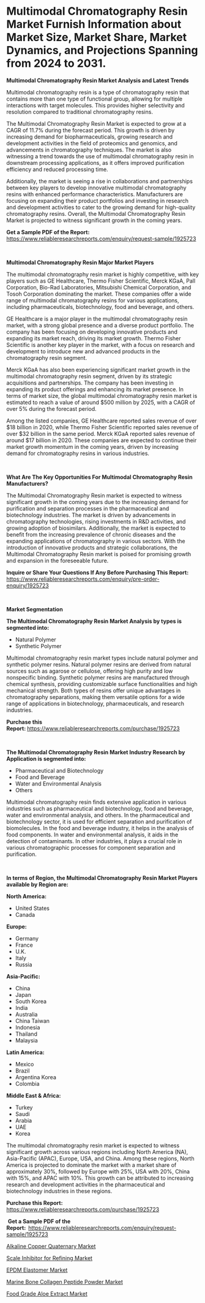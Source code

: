 <p><h1>Multimodal Chromatography Resin Market Furnish Information about Market Size, Market Share, Market Dynamics, and Projections Spanning from 2024 to 2031.</h1></p><p><strong>Multimodal Chromatography Resin Market Analysis and Latest Trends</strong></p>
<p><p>Multimodal chromatography resin is a type of chromatography resin that contains more than one type of functional group, allowing for multiple interactions with target molecules. This provides higher selectivity and resolution compared to traditional chromatography resins. </p><p>The Multimodal Chromatography Resin Market is expected to grow at a CAGR of 11.7% during the forecast period. This growth is driven by increasing demand for biopharmaceuticals, growing research and development activities in the field of proteomics and genomics, and advancements in chromatography techniques. The market is also witnessing a trend towards the use of multimodal chromatography resin in downstream processing applications, as it offers improved purification efficiency and reduced processing time.</p><p>Additionally, the market is seeing a rise in collaborations and partnerships between key players to develop innovative multimodal chromatography resins with enhanced performance characteristics. Manufacturers are focusing on expanding their product portfolios and investing in research and development activities to cater to the growing demand for high-quality chromatography resins. Overall, the Multimodal Chromatography Resin Market is projected to witness significant growth in the coming years.</p></p>
<p><strong>Get a Sample PDF of the Report:&nbsp;</strong> <a href="https://www.reliableresearchreports.com/enquiry/request-sample/1925723">https://www.reliableresearchreports.com/enquiry/request-sample/1925723</a></p>
<p>&nbsp;</p>
<p><strong>Multimodal Chromatography Resin Major Market Players</strong></p>
<p><p>The multimodal chromatography resin market is highly competitive, with key players such as GE Healthcare, Thermo Fisher Scientific, Merck KGaA, Pall Corporation, Bio-Rad Laboratories, Mitsubishi Chemical Corporation, and Tosoh Corporation dominating the market. These companies offer a wide range of multimodal chromatography resins for various applications, including pharmaceuticals, biotechnology, food and beverage, and others.</p><p>GE Healthcare is a major player in the multimodal chromatography resin market, with a strong global presence and a diverse product portfolio. The company has been focusing on developing innovative products and expanding its market reach, driving its market growth. Thermo Fisher Scientific is another key player in the market, with a focus on research and development to introduce new and advanced products in the chromatography resin segment.</p><p>Merck KGaA has also been experiencing significant market growth in the multimodal chromatography resin segment, driven by its strategic acquisitions and partnerships. The company has been investing in expanding its product offerings and enhancing its market presence. In terms of market size, the global multimodal chromatography resin market is estimated to reach a value of around $500 million by 2025, with a CAGR of over 5% during the forecast period.</p><p>Among the listed companies, GE Healthcare reported sales revenue of over $18 billion in 2020, while Thermo Fisher Scientific reported sales revenue of over $32 billion in the same period. Merck KGaA reported sales revenue of around $17 billion in 2020. These companies are expected to continue their market growth momentum in the coming years, driven by increasing demand for chromatography resins in various industries.</p></p>
<p>&nbsp;</p>
<p><strong>What Are The Key Opportunities For Multimodal Chromatography Resin Manufacturers?</strong></p>
<p><p>The Multimodal Chromatography Resin market is expected to witness significant growth in the coming years due to the increasing demand for purification and separation processes in the pharmaceutical and biotechnology industries. The market is driven by advancements in chromatography technologies, rising investments in R&D activities, and growing adoption of biosimilars. Additionally, the market is expected to benefit from the increasing prevalence of chronic diseases and the expanding applications of chromatography in various sectors. With the introduction of innovative products and strategic collaborations, the Multimodal Chromatography Resin market is poised for promising growth and expansion in the foreseeable future.</p></p>
<p><strong>Inquire or Share Your Questions If Any Before Purchasing This Report:</strong> <a href="https://www.reliableresearchreports.com/enquiry/pre-order-enquiry/1925723">https://www.reliableresearchreports.com/enquiry/pre-order-enquiry/1925723</a></p>
<p>&nbsp;</p>
<p><strong>Market Segmentation</strong></p>
<p><strong>The Multimodal Chromatography Resin Market Analysis by types is segmented into:</strong></p>
<p><ul><li>Natural Polymer</li><li>Synthetic Polymer</li></ul></p>
<p><p>Multimodal chromatography resin market types include natural polymer and synthetic polymer resins. Natural polymer resins are derived from natural sources such as agarose or cellulose, offering high purity and low nonspecific binding. Synthetic polymer resins are manufactured through chemical synthesis, providing customizable surface functionalities and high mechanical strength. Both types of resins offer unique advantages in chromatography separations, making them versatile options for a wide range of applications in biotechnology, pharmaceuticals, and research industries.</p></p>
<p><strong>Purchase this Report:&nbsp;</strong><a href="https://www.reliableresearchreports.com/purchase/1925723">https://www.reliableresearchreports.com/purchase/1925723</a></p>
<p>&nbsp;</p>
<p><strong>The Multimodal Chromatography Resin Market Industry Research by Application is segmented into:</strong></p>
<p><ul><li>Pharmaceutical and Biotechnology</li><li>Food and Beverage</li><li>Water and Environmental Analysis</li><li>Others</li></ul></p>
<p><p>Multimodal chromatography resin finds extensive application in various industries such as pharmaceutical and biotechnology, food and beverage, water and environmental analysis, and others. In the pharmaceutical and biotechnology sector, it is used for efficient separation and purification of biomolecules. In the food and beverage industry, it helps in the analysis of food components. In water and environmental analysis, it aids in the detection of contaminants. In other industries, it plays a crucial role in various chromatographic processes for component separation and purification.</p></p>
<p>&nbsp;</p>
<p><strong>In terms of Region, the Multimodal Chromatography Resin Market Players available by Region are:</strong></p>
<p>
    <p> <strong> North America: </strong>
        <ul>
            <li>United States</li>
            <li>Canada</li>
        </ul>
        </p> 
    <p> <strong> Europe: </strong>
        <ul>
            <li>Germany</li>
            <li>France</li>
            <li>U.K.</li>
            <li>Italy</li>
            <li>Russia</li>
        </ul>
        </p> 
    <p> <strong> Asia-Pacific: </strong>
        <ul>
            <li>China</li>
            <li>Japan</li>
            <li>South Korea</li>
            <li>India</li>
            <li>Australia</li>
            <li>China Taiwan</li>
            <li>Indonesia</li>
            <li>Thailand</li>
            <li>Malaysia</li>
        </ul>
        </p> 
    <p> <strong> Latin America: </strong>
        <ul>
            <li>Mexico</li>
            <li>Brazil</li>
            <li>Argentina Korea</li>
            <li>Colombia</li>
        </ul>
        </p> 
    <p> <strong> Middle East & Africa: </strong>
        <ul>
            <li>Turkey</li>
            <li>Saudi</li>
            <li>Arabia</li>
            <li>UAE</li>
            <li>Korea</li>
        </ul>
    </p>
    </p>
<p><p>The multimodal chromatography resin market is expected to witness significant growth across various regions including North America (NA), Asia-Pacific (APAC), Europe, USA, and China. Among these regions, North America is projected to dominate the market with a market share of approximately 30%, followed by Europe with 25%, USA with 20%, China with 15%, and APAC with 10%. This growth can be attributed to increasing research and development activities in the pharmaceutical and biotechnology industries in these regions.</p></p>
<p><strong>Purchase this Report: </strong><a href="https://www.reliableresearchreports.com/purchase/1925723">https://www.reliableresearchreports.com/purchase/1925723</a></p>
<p>&nbsp;<strong>Get a Sample PDF of the Report:&nbsp;&nbsp;</strong><a href="https://www.reliableresearchreports.com/enquiry/request-sample/1925723">https://www.reliableresearchreports.com/enquiry/request-sample/1925723</a></p>
<p><strong></strong></p>
<p><p><a href="https://view.publitas.com/reportprime-1/alkaline-copper-quaternary-market-size-market-share-and-global-market-analysis-report-2024-2031/">Alkaline Copper Quaternary Market</a></p><p><a href="https://circular-yam-9b9.notion.site/Scale-Inhibitor-for-Refining-Market-A-Comprehensive-Report-of-its-Market-Share-Growth-Trends-2024-74b45ba72dd34e35b3e2c987c5a48d1c">Scale Inhibitor for Refining Market</a></p><p><a href="https://view.publitas.com/reportprime-1/epdm-elastomer-market-research-report-the-key-to-successful-business-strategy-forecasted-for-period-from-2024-2031/">EPDM Elastomer Market</a></p><p><a href="https://copper-carbon-84f.notion.site/Marine-Bone-Collagen-Peptide-Powder-Market-Research-Report-Reveals-The-Latest-Trends-And-Opportuniti-45712f08deb24b9fbbfbcd86790beded">Marine Bone Collagen Peptide Powder Market</a></p><p><a href="https://cedar-agate-3da.notion.site/Food-Grade-Aloe-Extract-Market-Dynamics-2024-2031-Also-about-Its-Market-Trends-Projections-and-Op-5af22a80a0354fa1a03e03e6b06e0071">Food Grade Aloe Extract Market</a></p></p>